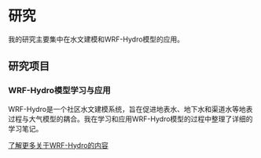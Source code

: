# 研究

我的研究主要集中在水文建模和WRF-Hydro模型的应用。

## 研究项目

### WRF-Hydro模型学习与应用

WRF-Hydro是一个社区水文建模系统，旨在促进地表水、地下水和渠道水等地表过程与大气模型的耦合。我在学习和应用WRF-Hydro模型的过程中整理了详细的学习笔记。

[了解更多关于WRF-Hydro的内容](blog/posts/wrf-hydro.md)